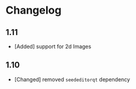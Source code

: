 # Changelog


## 1.11

* [Added] support for 2d Images
## 1.10

* [Changed] removed `seededitorqt` dependency
